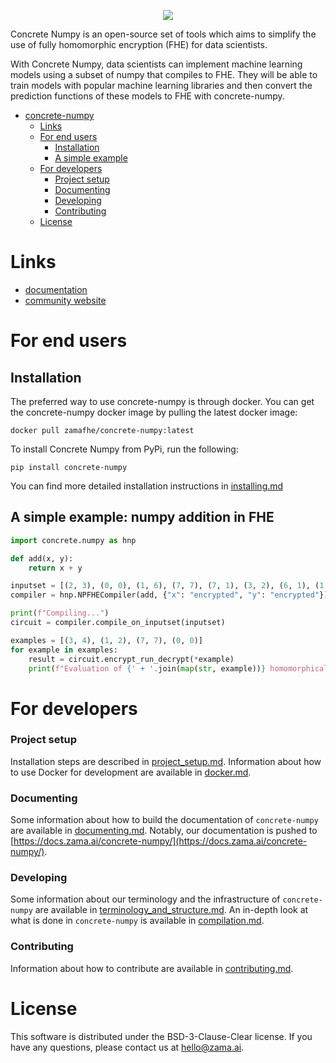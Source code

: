 
<p align="center">
  <img src="docs/_static/CN_logo.png">
</p>

Concrete Numpy is an open-source set of tools which aims to simplify the use of fully homomorphic encryption (FHE) for data scientists.

With Concrete Numpy, data scientists can implement machine learning models using a subset of numpy that compiles to FHE. They will be able to train models with popular machine learning libraries and then convert the prediction functions of these models to FHE with concrete-numpy.

<!-- TOC -->

- [concrete-numpy](#concrete-numpy)
    - [Links](#links)
    - [For end users](#for-end-users)
        - [Installation](#Installation)
        - [A simple example](#a-simple-example-numpy-addition-in-fhe)
    - [For developers](#for-developers)
        - [Project setup](#project-setup)
        - [Documenting](#documenting)
        - [Developing](#developing)
        - [Contributing](#contributing)
    - [License](#license)

<!-- /TOC -->
# Links

- [documentation](https://docs.zama.ai/concrete-numpy/)
- [community website](https://community.zama.ai/c/concrete-numpy/)

# For end users

## Installation

The preferred way to use concrete-numpy is through docker. You can get the concrete-numpy docker image by  pulling the latest docker image:

`docker pull zamafhe/concrete-numpy:latest`

To install Concrete Numpy from PyPi, run the following:

`pip install concrete-numpy`

You can find more detailed installation instructions in [installing.md](docs/user/basics/installing.md)


## A simple example: numpy addition in FHE

```python
import concrete.numpy as hnp

def add(x, y):
    return x + y

inputset = [(2, 3), (0, 0), (1, 6), (7, 7), (7, 1), (3, 2), (6, 1), (1, 7), (4, 5), (5, 4)]
compiler = hnp.NPFHECompiler(add, {"x": "encrypted", "y": "encrypted"})

print(f"Compiling...")
circuit = compiler.compile_on_inputset(inputset)

examples = [(3, 4), (1, 2), (7, 7), (0, 0)]
for example in examples:
    result = circuit.encrypt_run_decrypt(*example)
    print(f"Evaluation of {' + '.join(map(str, example))} homomorphically = {result}")
```

# For developers

### Project setup

Installation steps are described in [project_setup.md](docs/dev/howto/project_setup.md).
Information about how to use Docker for development are available in [docker.md](docs/dev/howto/docker.md).

### Documenting

Some information about how to build the documentation of `concrete-numpy` are available in [documenting.md](docs/dev/howto/documenting.md). Notably, our documentation is pushed to [https://docs.zama.ai/concrete-numpy/](https://docs.zama.ai/concrete-numpy/).

### Developing

Some information about our terminology and the infrastructure of `concrete-numpy` are available in [terminology_and_structure.md](docs/dev/explanation/terminology_and_structure.md). An in-depth look at what is done in `concrete-numpy` is available in [compilation.md](docs/dev/explanation/compilation.md).

### Contributing

Information about how to contribute are available in [contributing.md](docs/dev/howto/contributing.md).


# License

This software is distributed under the BSD-3-Clause-Clear license. If you have any questions, please contact us at hello@zama.ai.
